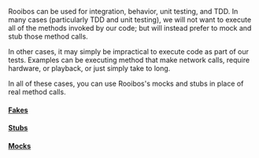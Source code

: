 <a name="mocks-and-stubs"></a>
Rooibos can be used for integration, behavior, unit testing, and TDD. In many cases (particularly TDD and unit testing), we will not want to execute all of the methods invoked by our code; but will instead prefer to mock and stub those method calls.

In other cases, it may simply be impractical to execute code as part of our tests. Examples can be executing method that make network calls, require hardware, or playback, or just simply take to long.

In all of these cases, you can use Rooibos's mocks and stubs in place of real method calls.

#### [Fakes](../docs/Mocks-and-stubs:-fakes.md)
#### [Stubs](./docs/Mocks-and-stubs:-stubs.md)
#### [Mocks](./docs/Mocks-and-stubs:-mocks.md)





